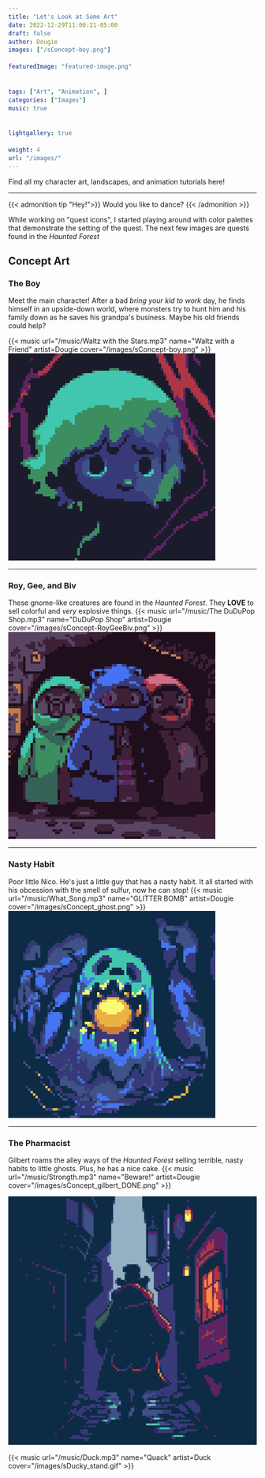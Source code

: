 ```yaml
---
title: "Let's Look at Some Art"
date: 2022-12-29T11:00:21-05:00
draft: false
author: Dougie
images: ["/sConcept-boy.png"]

featuredImage: "featured-image.png"


tags: ["Art", "Animation", ]
categories: ["Images"]
music: true


lightgallery: true

weight: 4
url: "/images/"
---
```

Find all my character art, landscapes, and animation tutorials here!


<!--more-->
---
{{< admonition tip "Hey!">}}
Would you like to dance? 
{{< /admonition >}}



While working on "quest icons", I started playing around with color palettes that demonstrate the setting of the quest. The next few images are quests found in the *Haunted Forest*
## Concept Art
### The Boy
Meet the main character! After a bad *bring your kid to work* day, he finds himself in an upside-down world, where monsters try to hunt him and his family down as he saves his grandpa's business. Maybe his old friends could help?

{{< music url="/music/Waltz with the Stars.mp3" name="Waltz with a Friend" artist=Dougie cover="/images/sConcept-boy.png" >}}
![Concept Art](/images/sConcept-boy.png "The Boy")
___
### Roy, Gee, and Biv
These gnome-like creatures are found in the *Haunted Forest*. They **LOVE** to sell colorful and *very* explosive things.
{{< music url="/music/The DuDuPop Shop.mp3" name="DuDuPop Shop" artist=Dougie cover="/images/sConcept-RoyGeeBiv.png" >}}
![Concept Art](/images/sConcept-RoyGeeBiv.png "Roy, Gee, and Biv")
___
### Nasty Habit
Poor little Nico. He's just a little guy that has a nasty habit. It all started with his obcession with the smell of sulfur, now he can stop!
{{< music url="/music/What_Song.mp3" name="GLITTER BOMB" artist=Dougie cover="/images/sConcept_ghost.png" >}}
![Concept Art](/images/sConcept_ghost.png "Nico Urns")
___
### The Pharmacist
Gilbert roams the alley ways of the *Haunted Forest* selling terrible, nasty habits to little ghosts. Plus, he has a nice cake.
{{< music url="/music/Strongth.mp3" name="Beware!" artist=Dougie cover="/images/sConcept_gilbert_DONE.png" >}}

![Concept Art](/images/sConcept_gilbert_DONE.png "Gilbert Tomb")

{{< music url="/music/Duck.mp3" name="Quack" artist=Duck cover="/images/sDucky_stand.gif" >}}

